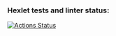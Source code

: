 ### Hexlet tests and linter status:
[![Actions Status](https://github.com/mrE100/java-project-71/workflows/hexlet-check/badge.svg)](https://github.com/mrE100/java-project-71/actions)